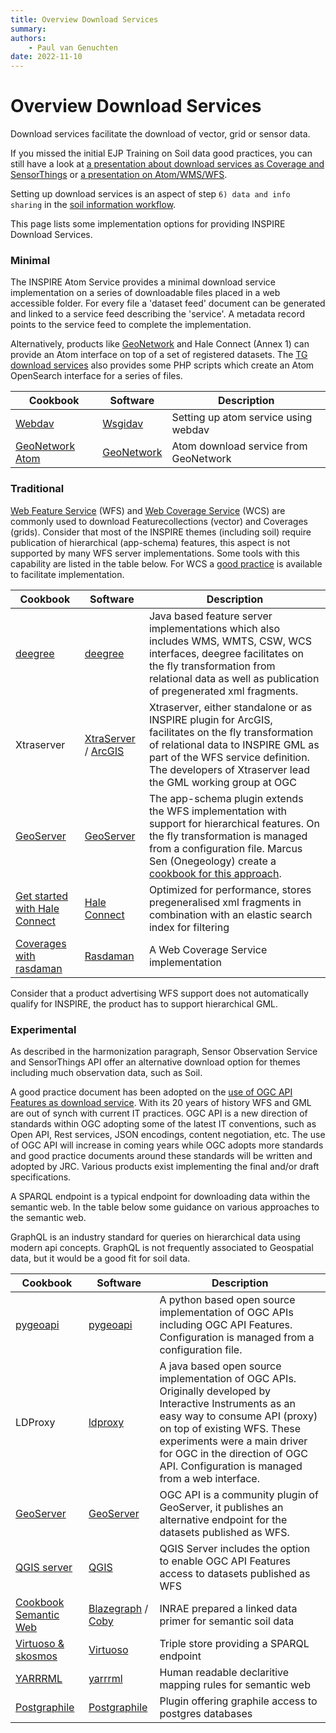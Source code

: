 ```yaml
---
title: Overview Download Services
summary: 
authors:
    - Paul van Genuchten
date: 2022-11-10
---
```


# Overview Download Services

Download services facilitate the download of vector, grid or sensor data. 

If you missed the initial EJP Training on Soil data good practices, you can still have a look at [a presentation about download services as Coverage and SensorThings](https://wur.yuja.com/V/Video?v=184380&node=785951&a=1565884354&autoplay=1) or [a presentation on Atom/WMS/WFS](https://wur.yuja.com/V/Video?v=184438&node=786146&a=1735271407&autoplay=1).

Setting up download services is an aspect of step `6) data and info sharing` in the [soil information workflow](https://www.isric.org/index.php/utilise/community-practice).

This page lists some implementation options for providing INSPIRE Download Services.

### Minimal

The INSPIRE Atom Service provides a minimal download service implementation on a series of downloadable files placed in a web accessible folder. For every file a 'dataset feed' document can be generated and linked to a service feed describing the 'service'. A metadata record points to the service feed to complete the implementation.

Alternatively, products like [GeoNetwork](https://geonetwork-opensource.org/manuals/3.10.x/en/tutorials/inspire/download-atom.html) and Hale Connect (Annex 1) can provide an Atom interface on top of a set of registered datasets. The [TG download services](https://inspire.ec.europa.eu/documents/technical-guidance-implementation-inspire-download-services) also provides some PHP scripts which create an Atom OpenSearch interface for a series of files.

| Cookbook | Software | Description |
| --- | --- | --- |
| [Webdav](tools/webdav.md) | [Wsgidav](https://wsgidav.readthedocs.io) | Setting up atom service using webdav |
| [GeoNetwork Atom](tools/geonetwork.md) | [GeoNetwork](https://geonetwork-opensource.org) | Atom download service from GeoNetwork |

### Traditional

[Web Feature Service](https://www.ogc.org/standards/wfs) (WFS) and [Web Coverage Service](https://www.ogc.org/standards/wcs) (WCS) are commonly used to download Featurecollections (vector) and Coverages (grids). Consider that most of the INSPIRE themes (including soil) require publication of hierarchical (app-schema) features, this aspect is not supported by many WFS server implementations. Some tools with this capability are listed in the table below. For WCS a [good practice](https://inspire-wcs.eu/) is available to facilitate implementation.

| Cookbook | Software | Description |
| --- | --- | --- |
| [deegree](tools/deegree.md) | [deegree](https://deegree.org) | Java based feature server implementations which also includes WMS, WMTS, CSW, WCS interfaces, deegree facilitates on the fly transformation from relational data as well as publication of pregenerated xml fragments.|
| Xtraserver | [XtraServer](https://www.interactive-instruments.de/en/xtraserver/) / [ArcGIS](https://enterprise.arcgis.com/en/inspire/) | Xtraserver, either standalone or as INSPIRE plugin for ArcGIS, facilitates on the fly transformation of relational data to INSPIRE GML as part of the WFS service definition. The developers of Xtraserver lead the GML working group at OGC |
| [GeoServer](tools/geoserver.md) | [GeoServer](https://geoserver.org/) | The app-schema plugin extends the WFS implementation with support for hierarchical features. On the fly transformation is managed from a configuration file. Marcus Sen (Onegeology) create a [cookbook for this approach](http://www.onegeology.org/docs/technical/OneGeologyWFSCookbook_v1.4.pdf). |
| [Get started with Hale Connect](https://help.wetransform.to/docs/getting-started/2018-04-28-quick-start) | [Hale Connect](https://www.wetransform.to/products/haleconnect/) | Optimized for performance, stores pregeneralised xml fragments in combination with an elastic search index for filtering |
| [Coverages with rasdaman](tools/rasdaman.md) | [Rasdaman](http://www.rasdaman.org/) | A Web Coverage Service implementation |

Consider that a product advertising WFS support does not automatically qualify for INSPIRE, the product has to support hierarchical GML.

### Experimental

As described in the harmonization paragraph, Sensor Observation Service and SensorThings API offer an alternative download option for themes including much observation data, such as Soil.

A good practice document has been adopted on the [use of OGC API Features as download service](https://inspire.ec.europa.eu/good-practice/ogc-api-%E2%80%93-features-inspire-download-service). With its 20 years of history WFS and GML are out of synch with current IT practices. OGC API is a new direction of standards within OGC adopting some of the latest IT conventions, such as Open API, Rest services, JSON encodings, content negotiation, etc. The use of OGC API will increase in coming years while OGC adopts more standards and good practice documents around these standards will be written and adopted by JRC. Various products exist implementing the final and/or draft specifications.

A SPARQL endpoint is a typical endpoint for downloading data within the semantic web. In the table below some guidance on various approaches to the semantic web.

GraphQL is an industry standard for queries on hierarchical data using modern api concepts. GraphQL is not frequently associated to Geospatial data, but it would be a good fit for soil data.

| Cookbook | Software | Description |
| --- | --- | --- |
| [pygeoapi](tools/pygeoapi.md) | [pygeoapi](tools/pygeoapi.md) | A python based open source implementation of OGC APIs including OGC API Features. Configuration is managed from a configuration file. |
| LDProxy | [ldproxy](tools/ldproxy.md) | A java based open source implementation of OGC APIs. Originally developed by Interactive Instruments as an easy way to consume API (proxy) on top of existing WFS. These experiments were a main driver for OGC in the direction of OGC API. Configuration is managed from a web interface. |
| [GeoServer](tools/geoserver.md) | [GeoServer](https://geoserver.org) | OGC API is a community plugin of GeoServer, it publishes an alternative endpoint for the datasets published as WFS. |
| [QGIS server](tools/qgis.md) | [QGIS](https://qgis.org) | QGIS Server includes the option to enable OGC API Features access to datasets published as WFS |
| [Cookbook Semantic Web](https://doi.org/10.15454/YJLFZI/OGHA0V) | [Blazegraph](https://blazegraph.com/) / [Coby](https://forgemia.inra.fr/anaee-dev/coby) | INRAE prepared a linked data primer for semantic soil data |
| [Virtuoso & skosmos](tools/virtuoso.md) | [Virtuoso](https://virtuoso.openlinksw.com/) | Triple store providing a SPARQL endpoint |
| [YARRRML](tools/yarrrml.md) | [yarrrml](https://rml.io/yarrrml) | Human readable declaritive mapping rules for semantic web |
| [Postgraphile](tools/postgraphile.md) | [Postgraphile](https://www.graphile.org/postgraphile/) | Plugin offering graphile access to postgres databases |

